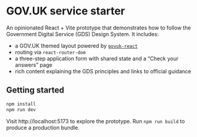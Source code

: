 # GOV.UK service starter

An opinionated React + Vite prototype that demonstrates how to follow the Government Digital Service (GDS)
Design System. It includes:

- a GOV.UK themed layout powered by [`govuk-react`](https://github.com/govuk-react/govuk-react)
- routing via `react-router-dom`
- a three-step application form with shared state and a “Check your answers” page
- rich content explaining the GDS principles and links to official guidance

## Getting started

```bash
npm install
npm run dev
```

Visit http://localhost:5173 to explore the prototype. Run `npm run build` to produce a production bundle.
